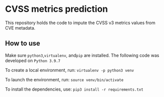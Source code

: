 # CVSS metrics prediction

This repository holds the code to impute the CVSS v3 metrics values from CVE metadata.

## How to use
Make sure `python3`,`virtualenv`, and`pip` are installed. The following code was developed on `Python 3.9.7`

To create a local environment, run:
`virtualenv -p python3 venv`

To launch the environment, run: 
`source venv/bin/activate`

To install the dependencies, use:
`pip3 install -r requirements.txt`
